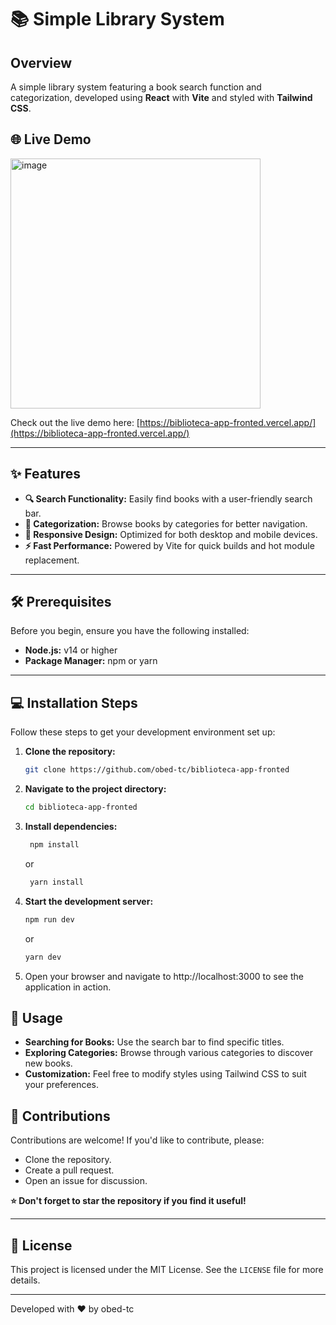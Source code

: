 # 📚 Simple Library System

## Overview

A simple library system featuring a book search function and categorization, developed using **React** with **Vite** and styled with **Tailwind CSS**.

## 🌐 Live Demo

<img src="https://github.com/user-attachments/assets/0023fcaf-6c10-4789-87aa-def6cdb120f8" alt="image" width="400" />


Check out the live demo here: [https://biblioteca-app-fronted.vercel.app/](https://biblioteca-app-fronted.vercel.app/)

---

## ✨ Features

- **🔍 Search Functionality:** Easily find books with a user-friendly search bar.
- **📂 Categorization:** Browse books by categories for better navigation.
- **📱 Responsive Design:** Optimized for both desktop and mobile devices.
- **⚡ Fast Performance:** Powered by Vite for quick builds and hot module replacement.

---

## 🛠 Prerequisites

Before you begin, ensure you have the following installed:

- **Node.js:** v14 or higher
- **Package Manager:** npm or yarn

---

## 💻 Installation Steps

Follow these steps to get your development environment set up:

1. **Clone the repository:**
   ```bash
   git clone https://github.com/obed-tc/biblioteca-app-fronted
   ```
2. **Navigate to the project directory:**
   ```bash
   cd biblioteca-app-fronted
   ```
3. **Install dependencies:**
   ```bash
    npm install
   ```
   or
   ```bash
    yarn install
   ```
4. **Start the development server:**
   ```bash
   npm run dev
   ```
   or
   ```bash
   yarn dev
   ```
5. Open your browser and navigate to http://localhost:3000 to see the application in action.

## 🚀 Usage

- **Searching for Books:** Use the search bar to find specific titles.
- **Exploring Categories:** Browse through various categories to discover new books.
- **Customization:** Feel free to modify styles using Tailwind CSS to suit your preferences.

## 🤝 Contributions

Contributions are welcome! If you'd like to contribute, please:

- Clone the repository.
- Create a pull request.
- Open an issue for discussion.

**⭐ Don't forget to star the repository if you find it useful!**

---

## 📄 License

This project is licensed under the MIT License. See the `LICENSE` file for more details.

---

Developed with ❤️ by obed-tc








